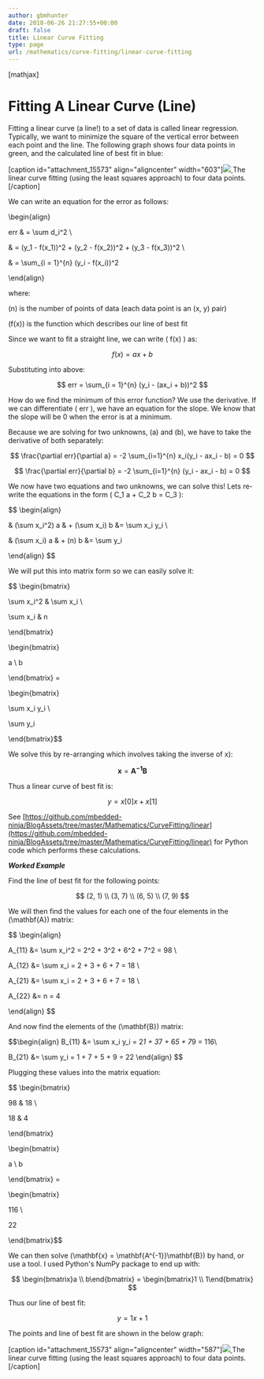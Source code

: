 ```yaml
---
author: gbmhunter
date: 2018-06-26 21:27:55+00:00
draft: false
title: Linear Curve Fitting
type: page
url: /mathematics/curve-fitting/linear-curve-fitting
---
```


[mathjax]




# Fitting A Linear Curve (Line)




Fitting a linear curve (a line!) to a set of data is called linear regression. Typically, we want to minimize the square of the vertical error between each point and the line. The following graph shows four data points in green, and the calculated line of best fit in blue:



[caption id="attachment_15573" align="aligncenter" width="603"][![](/images/2018/07/linear_curve_fitting_graph_of_points_and_line-300x225.png)
](/images/2018/07/linear_curve_fitting_graph_of_points_and_line.png) The linear curve fitting (using the least squares approach) to four data points.[/caption]



We can write an equation for the error as follows:




\begin{align}  

err & = \sum d_i^2 \\  

& = (y_1 - f(x_1))^2 + (y_2 - f(x_2))^2 + (y_3 - f(x_3))^2 \\  

& = \sum_{i = 1}^{n} (y_i - f(x_i))^2  

\end{align}




where:  

\(n\) is the number of points of data (each data point is an \(x, y\) pair)  

\(f(x)\) is the function which describes our line of best fit




Since we want to fit a straight line, we can write \( f(x) \) as:




$$ f(x) = ax + b $$




Substituting into above:




$$ err = \sum_{i = 1}^{n} (y_i - (ax_i + b))^2 $$




How do we find the minimum of this error function? We use the derivative. If we can differentiate \( err \), we have an equation for the slope. We know that the slope will be 0 when the error is at a minimum.




Because we are solving for two unknowns, \(a\) and \(b\), we have to take the derivative of both separately:




$$ \frac{\partial err}{\partial a} = -2 \sum_{i=1}^{n} x_i(y_i - ax_i - b) = 0 $$




$$ \frac{\partial err}{\partial b} = -2 \sum_{i=1}^{n} (y_i - ax_i - b) = 0 $$




We now have two equations and two unknowns, we can solve this! Lets re-write the equations in the form \( C_1 a + C_2 b = C_3 \):




$$ \begin{align}  

& (\sum x_i^2) a & + (\sum x_i) b &= \sum x_i y_i \\  

& (\sum x_i) a & + (n) b &= \sum y_i  

\end{align} $$




We will put this into matrix form so we can easily solve it:




$$ \begin{bmatrix}  

\sum x_i^2 & \sum x_i \\  

\sum x_i & n  

\end{bmatrix}   

\begin{bmatrix}  

a \\ b  

\end{bmatrix} =   

\begin{bmatrix}  

\sum x_i y_i \\  

\sum y_i  

\end{bmatrix}$$




We solve this by re-arranging which involves taking the inverse of x):




$$ \mathbf{x} = \mathbf{A^{-1}} \mathbf{B} $$




Thus a linear curve of best fit is:




$$ y = x[0] x + x[1] $$




See [https://github.com/mbedded-ninja/BlogAssets/tree/master/Mathematics/CurveFitting/linear](https://github.com/mbedded-ninja/BlogAssets/tree/master/Mathematics/CurveFitting/linear) for Python code which performs these calculations.




**_Worked Example_**




Find the line of best fit for the following points:




$$ (2, 1) \\ (3, 7) \\ (6, 5) \\ (7, 9) $$




We will then find the values for each one of the four elements in the \(\mathbf{A}\) matrix:




$$ \begin{align}   

A_{11} &= \sum x_i^2 = 2^2 + 3^2 + 6^2 + 7^2 = 98 \\  

A_{12} &= \sum x_i = 2 + 3 + 6 + 7 = 18 \\  

A_{21} &= \sum x_i = 2 + 3 + 6 + 7 = 18 \\  

A_{22} &= n = 4  

\end{align} $$




And now find the elements of the \(\mathbf{B}\) matrix:




$$\begin{align} B_{11} &= \sum x_i y_i = 2*1 + 3*7 + 6*5 + 7*9 = 116\\  

B_{21} &= \sum y_i = 1 + 7 + 5 + 9 = 22 \end{align} $$




Plugging these values into the matrix equation:




$$ \begin{bmatrix}  

98 & 18 \\  

18 & 4  

\end{bmatrix}   

\begin{bmatrix}  

a \\ b  

\end{bmatrix} =   

\begin{bmatrix}  

116 \\  

22  

\end{bmatrix}$$




We can then solve \(\mathbf{x} = \mathbf{A^{-1}}\mathbf{B}\) by hand, or use a tool. I used Python's NumPy package to end up with:




$$ \begin{bmatrix}a \\ b\end{bmatrix} = \begin{bmatrix}1 \\ 1\end{bmatrix} $$




Thus our line of best fit:




$$ y = 1x + 1 $$




The points and line of best fit are shown in the below graph:



[caption id="attachment_15573" align="aligncenter" width="587"][![](/images/2018/07/linear_curve_fitting_graph_of_points_and_line-300x225.png)
](/images/2018/07/linear_curve_fitting_graph_of_points_and_line.png) The linear curve fitting (using the least squares approach) to four data points.[/caption]
